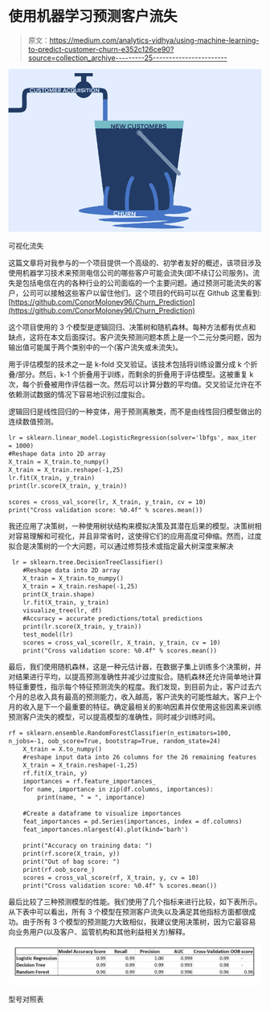 # 使用机器学习预测客户流失

> 原文：<https://medium.com/analytics-vidhya/using-machine-learning-to-predict-customer-churn-e352c126ce90?source=collection_archive---------25----------------------->

![](img/fb2ee917b29d90d38db541cef4d63756.png)

可视化流失

这篇文章将对我参与的一个项目提供一个高级的、初学者友好的概述，该项目涉及使用机器学习技术来预测电信公司的哪些客户可能会流失(即不续订公司服务)。流失是包括电信在内的各种行业的公司面临的一个主要问题。通过预测可能流失的客户，公司可以接触这些客户以留住他们。这个项目的代码可以在 Github 这里看到:[https://github.com/ConorMoloney96/Churn_Prediction](https://github.com/ConorMoloney96/Churn_Prediction)

这个项目使用的 3 个模型是逻辑回归、决策树和随机森林。每种方法都有优点和缺点，这将在本文后面探讨。客户流失预测问题本质上是一个二元分类问题，因为输出值可能属于两个类别中的一个(客户流失或未流失)。

用于评估模型的技术之一是 k-fold 交叉验证。该技术包括将训练设置分成 k 个折叠/部分。然后，k-1 个折叠用于训练，而剩余的折叠用于评估模型。这被重复 k 次，每个折叠被用作评估器一次。然后可以计算分数的平均值。交叉验证允许在不依赖测试数据的情况下容易地识别过度拟合。

逻辑回归是线性回归的一种变体，用于预测离散类，而不是由线性回归模型做出的连续数值预测。

```
lr = sklearn.linear_model.LogisticRegression(solver='lbfgs', max_iter = 1000)
#Reshape data into 2D array
X_train = X_train.to_numpy()
X_train = X_train.reshape(-1,25)
lr.fit(X_train, y_train)
print(lr.score(X_train, y_train))

scores = cross_val_score(lr, X_train, y_train, cv = 10)
print("Cross validation score: %0.4f" % scores.mean())
```

我还应用了决策树，一种使用树状结构来模拟决策及其潜在后果的模型。决策树相对容易理解和可视化，并且非常省时，这使得它们的应用高度可伸缩。然而，过度拟合是决策树的一个大问题，可以通过修剪技术或指定最大树深度来解决

```
 lr = sklearn.tree.DecisionTreeClassifier()
    #Reshape data into 2D array
    X_train = X_train.to_numpy()
    X_train = X_train.reshape(-1,25)
    print(X_train.shape)
    lr.fit(X_train, y_train)
    visualize_tree(lr, df)
    #Accuracy = accurate predictions/total predictions
    print(lr.score(X_train, y_train))
    test_model(lr)
    scores = cross_val_score(lr, X_train, y_train, cv = 10)
    print("Cross validation score: %0.4f" % scores.mean())
```

最后，我们使用随机森林，这是一种元估计器，在数据子集上训练多个决策树，并对结果进行平均，以提高预测准确性并减少过度拟合。随机森林还允许简单地计算特征重要性，指示每个特征预测流失的程度。我们发现，到目前为止，客户过去六个月的总收入具有最高的预测能力，收入越高，客户流失的可能性越大。客户上个月的收入是下一个最重要的特征。确定最相关的影响因素并仅使用这些因素来训练预测客户流失的模型，可以提高模型的准确性，同时减少训练时间。

```
rf = sklearn.ensemble.RandomForestClassifier(n_estimators=100,    n_jobs=-1, oob_score=True, bootstrap=True, random_state=24)
    X_train = X.to_numpy()
    #reshape input data into 26 columns for the 26 remaining features
    X_train = X_train.reshape(-1,25)
    rf.fit(X_train, y)
    importances = rf.feature_importances_
    for name, importance in zip(df.columns, importances):
        print(name, " = ", importance)

    #Create a dataframe to visualize importances
    feat_importances = pd.Series(importances, index = df.columns)
    feat_importances.nlargest(4).plot(kind='barh')

    print("Accuracy on training data: ")
    print(rf.score(X_train, y))
    print("Out of bag score: ")
    print(rf.oob_score_)
    scores = cross_val_score(rf, X_train, y, cv = 10)
    print("Cross validation score: %0.4f" % scores.mean())
```

最后比较了三种预测模型的性能。我们使用了几个指标来进行比较，如下表所示。从下表中可以看出，所有 3 个模型在预测客户流失以及满足其他指标方面都很成功。由于所有 3 个模型的预测能力大致相似，我建议使用决策树，因为它最容易向业务用户(以及客户、监管机构和其他利益相关方)解释。

![](img/d4b22694ae1ee254e625b2e6786ebb8a.png)

型号对照表